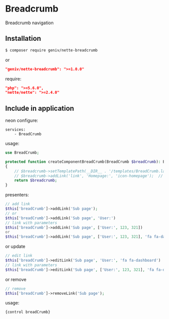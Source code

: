 Breadcrumb
==========
Breadcrumb navigation

Installation
------------
```sh
$ composer require geniv/nette-breadcrumb
```
or
```json
"geniv/nette-breadcrumb": ">=1.0.0"
```

require:
```json
"php": ">=5.6.0",
"nette/nette": ">=2.4.0"
```

Include in application
----------------------
neon configure:
```neon
services:
    - BreadCrumb
```

usage:
```php
use BreadCrumb;

protected function createComponentBreadCrumb(BreadCrumb $breadCrumb): BreadCrumb
{
    // $breadcrumb->setTemplatePath(__DIR__ . '/templates/BreadCrumb.latte');
    // $breadcrumb->addLink('link', 'Homepage:', 'icon-homepage');  // default breadcrumb
    return $breadcrumb;
}
```

presenters:
```php
// add link
$this['breadCrumb']->addLink('Sub page');
// or
$this['breadCrumb']->addLink('Sub page', 'User:')
// link with parameters
$this['breadCrumb']->addLink('Sub page', ['User:', 123, 321])
or
$this['breadCrumb']->addLink('Sub page', ['User:', 123, 321], 'fa fa-dashboard')
```
or update
```php
// edit link
$this['breadCrumb']->editLink('Sub page', 'User:', 'fa fa-dashboard')
// link with parameters
$this['breadCrumb']->editLink('Sub page', ['User:', 123, 321], 'fa fa-dashboard')
```
or remove
```php
// remove
$this['breadCrumb']->removeLink('Sub page');
```

usage:
```latte
{control breadCrumb}
```

